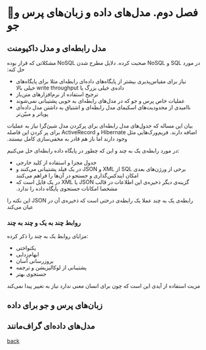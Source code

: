 # 🚧فصل دوم. مدل‌های داده و زبان‌های پرس و جو

## مدل رابطه‌ای و مدل داکیومنت
‫در مورد SQL و NoSQL صحبت کرده. دلایل مطرح شدن NoSQL مشکلاتی که قرار بوده حل کنه:
- ‫نیاز برای مقیاس‌پذیری بیشتر از پایگاه‌های داده‌ای رابطه‌ای مثلا برای پایگاه‌های داده‌ی خیلی بزرگ یا write throughput خیلی بالا
- ترجیح استفاده از نرم‌افزارهای متن‌باز
- عملیات خاص پرس و جو که در مدل‌های رابطه‌ای به خوبی پشتیبانی نمی‌شوند
- ناامیدی از محدودیت‌های اسکیمای مدل رابطه‌ای و اشتیاق به داشتن مدل داده‌ای پویاتر و مبیّن‌تر

بیان این مساله که جدول‌های مدل رابطه‌ای برای پرکردن مدل شیئ‌گرا نیاز به عملیات اضافه دارند.
‫فریم‌ورک‌هایی مثل Hibernate و ActiveRecord برای پر کردن این فاصله وجود دارند اما باز هم قادر به مخفی‌سازی کامل نیستند.

در مورد رابطه‌ی یک به چند و این که چطور در پایگاه داده رابطه‌ای حل می‌کنیم:
- جدول مجزا و استفاده از کلید خارجی
- ‫برخی از ورژن‌های بعدی SQL از XML و JSON در یک فیلد پشتیبانی می‌کنند و امکان ایندکس‌گذاری و جستجو در آن‌ها را فراهم می‌کنند
- ‫گزینه‌ی دیگر ذخیره‌ی این اطلاعات در قالب JSON یا XML در یک فایل است که مشخصا امکانات جستجوی پایگاه داده را ندارد.

‫رابطه‌ی یک به چند عملا یک رابطه‌ی درختی است که ذخیره‌ی آن در JSON این نکته را عیان می‌کند

### روابط چند به یک و چند به چند
مزایای روابط یک به چند را ذکر کرده:
- یکنواختی
- ابهام‌زدایی
- بروزرسانی آسان
- پشتیبانی از لوکالیزیشن و ترجمه
- جستجوی بهتر

مزیت استفاده از آیدی این است که چون برای انسان معنی ندارد نیاز به تغییر پیدا نمی‌کند

 
## زبان‌های پرس و جو برای داده

## مدل‌های داده‌ای گراف‌مانند

[back](README.md)